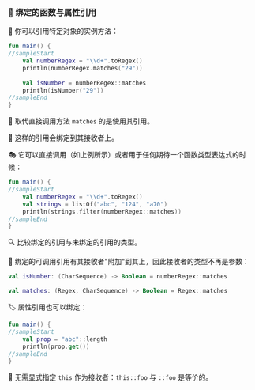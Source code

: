  
### 🔗 绑定的函数与属性引用

🚀 你可以引用特定对象的实例方法：

```kotlin
fun main() {
//sampleStart
    val numberRegex = "\\d+".toRegex()
    println(numberRegex.matches("29"))
     
    val isNumber = numberRegex::matches
    println(isNumber("29"))
//sampleEnd
}
```

🔄 取代直接调用方法 `matches` 的是使用其引用。

🔗 这样的引用会绑定到其接收者上。

🎭 它可以直接调用（如上例所示）或者用于任何期待一个函数类型表达式的时候：

```kotlin
fun main() {
//sampleStart
    val numberRegex = "\\d+".toRegex()
    val strings = listOf("abc", "124", "a70")
    println(strings.filter(numberRegex::matches))
//sampleEnd
}
```

🔍 比较绑定的引用与未绑定的引用的类型。

🔗 绑定的可调用引用有其接收者"附加"到其上，因此接收者的类型不再是参数：

```kotlin
val isNumber: (CharSequence) -> Boolean = numberRegex::matches

val matches: (Regex, CharSequence) -> Boolean = Regex::matches
```

🏷️ 属性引用也可以绑定：

```kotlin
fun main() {
//sampleStart
    val prop = "abc"::length
    println(prop.get())
//sampleEnd
}
```

🌟 无需显式指定 `this` 作为接收者：`this::foo` 与 `::foo` 是等价的。